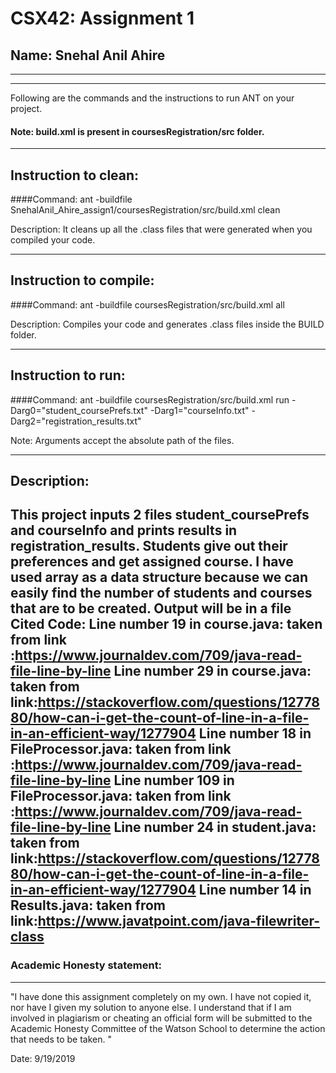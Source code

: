 # CSX42: Assignment 1
## Name: Snehal Anil Ahire
-----------------------------------------------------------------------
-----------------------------------------------------------------------


Following are the commands and the instructions to run ANT on your project.
#### Note: build.xml is present in coursesRegistration/src folder.

-----------------------------------------------------------------------
## Instruction to clean:

####Command: ant -buildfile SnehalAnil_Ahire_assign1/coursesRegistration/src/build.xml clean

Description: It cleans up all the .class files that were generated when you
compiled your code.

-----------------------------------------------------------------------
## Instruction to compile:

####Command: ant -buildfile coursesRegistration/src/build.xml all

Description: Compiles your code and generates .class files inside the BUILD folder.

-----------------------------------------------------------------------
## Instruction to run:

####Command: ant -buildfile coursesRegistration/src/build.xml run -Darg0="student_coursePrefs.txt" -Darg1="courseInfo.txt" -Darg2="registration_results.txt" 

Note: Arguments accept the absolute path of the files.


-----------------------------------------------------------------------
## Description:
This project inputs 2 files student_coursePrefs and courseInfo and prints results in registration_results.
Students give out their preferences and get assigned course.
I have used array as a data structure because we can easily find the number of students and courses that are to be created.
Output will be in a file 
Cited Code:
Line number 19 in course.java:
taken from link :https://www.journaldev.com/709/java-read-file-line-by-line
Line number 29 in course.java:
taken from link:https://stackoverflow.com/questions/1277880/how-can-i-get-the-count-of-line-in-a-file-in-an-efficient-way/1277904
Line number 18 in FileProcessor.java:
taken from link :https://www.journaldev.com/709/java-read-file-line-by-line
Line number 109 in FileProcessor.java:
taken from link :https://www.journaldev.com/709/java-read-file-line-by-line
Line number 24 in student.java:
taken from link:https://stackoverflow.com/questions/1277880/how-can-i-get-the-count-of-line-in-a-file-in-an-efficient-way/1277904
Line number 14 in Results.java:
taken from link:https://www.javatpoint.com/java-filewriter-class
-----------------------------------------------------------------------
### Academic Honesty statement:
-----------------------------------------------------------------------

"I have done this assignment completely on my own. I have not copied
it, nor have I given my solution to anyone else. I understand that if
I am involved in plagiarism or cheating an official form will be
submitted to the Academic Honesty Committee of the Watson School to
determine the action that needs to be taken. "

Date: 9/19/2019

